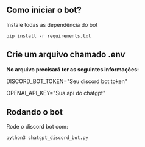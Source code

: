 ## Como iniciar o bot?

Instale todas as dependência do bot

```shell
pip install -r requirements.txt
```
## Crie um arquivo chamado .env

<b>No arquivo precisará ter as seguintes informações:</b>

<p>DISCORD_BOT_TOKEN="Seu discord bot token"</p>
<p>OPENAI_API_KEY="Sua api do chatgpt"</p>

## Rodando o bot

Rode o discord bot com:

```shell
python3 chatgpt_discord_bot.py
```
